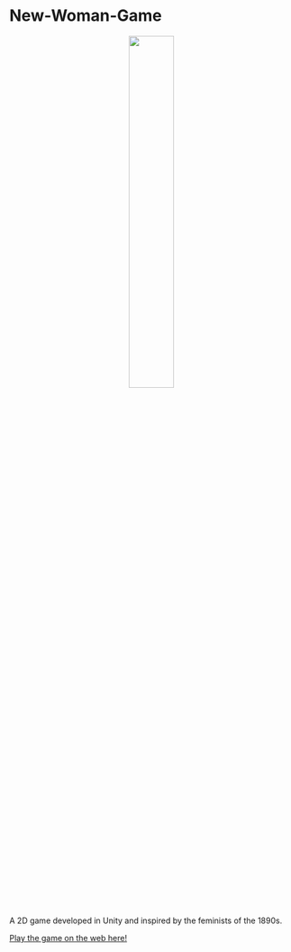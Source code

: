 # New-Woman-Game
<center><img src="new_woman_gameplay.gif" width="40%" height="40%"/></center>
 A 2D game developed in Unity and inspired by the feminists of the 1890s.
 
 [Play the game on the web here!](https://play.unity.com/mg/other/the-new-woman-a-video-game)
 

